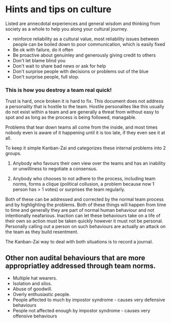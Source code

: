 
# Hints and tips on culture

Listed are annecdotal experiences and general wisdom and thinking from society as a whole to help you along your 
cultural journey.

* reinforce reliability as a cultural value, most reliability issues between people can be boiled down to poor 
  communication, which is easily fixed
* Be ok with failure, do it often
* Be proactive about genuinley and generously giving credit to others
* Don't let blame blind you
* Don't wait to share bad news or ask for help
* Don't surprise people with decisions or problems out of the blue
* Don't surprise people, full stop.

### This is how you destroy a team real quick!

Trust is hard, once broken it is hard to fix.  This document does not address a personality that is hostile to 
the team.  Hostile personalites like this usually do not exist within a team and are generally a threat from without
 easy to spot and as long as the process is being followed, managable.

Problems that tear down teams all come from the inside, and most times nobody even is aware of it happening until
it is too late, if they even see it at all.

To keep it simple Kanban-Zai and categorizes these internal problems into 2 groups.

1. Anybody who favours their own view over the teams and has an inability or unwilliness to negotiate a consensus.
    
2. Anybody who chooses to not adhere to the process, including team norms, forms a clique 
(political collusion, a problem because now 1 person has > 1 votes) or surprises the team regularly.
    
Both of these can be addressed and corrected by the normal team process and by highlighting the problems.  Both of these
things will happen from time to time and generally they are part of normal human behaviour and not intentionally 
neafarious.  Inaction can let these behaviours take on a life of their own so action must be taken quickly however it
must not be personal.  Personally calling out a person on such behaviours are actually an attack on the team as they 
build resentment.

The Kanban-Zai way to deal with both situations is to record a journal.


## Other non audital behaviours that are more appropriatley addressed through team norms.
* Multiple hat wearers.
* Isolation and silos.
* Abuse of goodwill.
* Overly enthusiastic people.
* People affected to much by impostor syndrome - causes very defensive behaviours
* People not affected enough by impostor syndrome - causes very offensive behaviours
